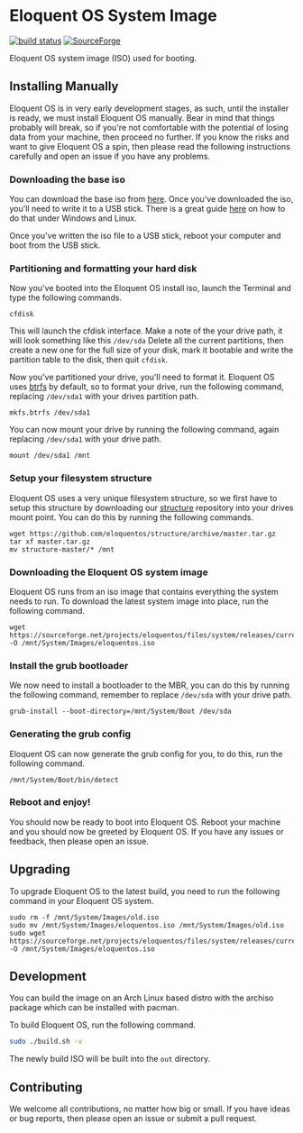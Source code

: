# Eloquent OS System Image

[![build status](https://gitlab.com/nimbusoft/eloquentos/system/badges/master/build.svg)](https://gitlab.com/nimbusoft/eloquentos/system/commits/master) [![SourceForge](https://img.shields.io/sourceforge/dm/eloquentos.svg?maxAge=2592000)](https://sourceforge.net/projects/eloquentos/files/system/releases/)

Eloquent OS system image (ISO) used for booting.

## Installing Manually

Eloquent OS is in very early development stages, as such, until the installer is ready, we must install Eloquent OS manually. Bear in mind that things probably will break, so if you're not comfortable with the potential of losing data from your machine, then proceed no further. If you know the risks and want to give Eloquent OS a spin, then please read the following instructions carefully and open an issue if you have any problems.

### Downloading the base iso

You can download the base iso from [here](https://sourceforge.net/projects/eloquentos/files/iso/releases/current.iso/download). Once you've downloaded the iso, you'll need to write it to a USB stick. There is a great guide [here](https://www.linux.com/blog/how-burn-iso-usb-drive) on how to do that under Windows and Linux.

Once you've written the iso file to a USB stick, reboot your computer and boot from the USB stick.

### Partitioning and formatting your hard disk

Now you've booted into the Eloquent OS install iso, launch the Terminal and type the following commands.

```
cfdisk
```

This will launch the cfdisk interface. Make a note of the your drive path, it will look something like this ```/dev/sda``` Delete all the current partitions, then create a new one for the full size of your disk, mark it bootable and write the partition table to the disk, then quit ```cfdisk```.

Now you've partitioned your drive, you'll need to format it. Eloquent OS uses [btrfs](https://btrfs.wiki.kernel.org/index.php/Main_Page) by default, so to format your drive, run the following command, replacing ```/dev/sda1``` with your drives partition path.

```
mkfs.btrfs /dev/sda1
```

You can now mount your drive by running the following command, again replacing ```/dev/sda1``` with your drive path.

```
mount /dev/sda1 /mnt
```

### Setup your filesystem structure

Eloquent OS uses a very unique filesystem structure, so we first have to setup this structure by downloading our [structure](https://github.com/eloquentos/structure) repository into your drives mount point. You can do this by running the following commands.

```
wget https://github.com/eloquentos/structure/archive/master.tar.gz
tar xf master.tar.gz
mv structure-master/* /mnt
```

### Downloading the Eloquent OS system image

Eloquent OS runs from an iso image that contains everything the system needs to run. To download the latest system image into place, run the following command.

```
wget https://sourceforge.net/projects/eloquentos/files/system/releases/current.iso/download -O /mnt/System/Images/eloquentos.iso
```

### Install the grub bootloader

We now need to install a bootloader to the MBR, you can do this by running the following command, remember to replace ```/dev/sda``` with your drive path.

```
grub-install --boot-directory=/mnt/System/Boot /dev/sda
```

### Generating the grub config

Eloquent OS can now generate the grub config for you, to do this, run the following command.

```
/mnt/System/Boot/bin/detect
```

### Reboot and enjoy!

You should now be ready to boot into Eloquent OS. Reboot your machine and you should now be greeted by Eloquent OS. If you have any issues or feedback, then please open an issue.

## Upgrading

To upgrade Eloquent OS to the latest build, you need to run the following command in your Eloquent OS system.

```
sudo rm -f /mnt/System/Images/old.iso
sudo mv /mnt/System/Images/eloquentos.iso /mnt/System/Images/old.iso
sudo wget https://sourceforge.net/projects/eloquentos/files/system/releases/current.iso/download -O /mnt/System/Images/eloquentos.iso
```

## Development

You can build the image on an Arch Linux based distro with the archiso package which can be installed with pacman.

To build Eloquent OS, run the following command.

```bash
sudo ./build.sh -v
```

The newly build ISO will be built into the ```out``` directory.

## Contributing

We welcome all contributions, no matter how big or small. If you have ideas or bug reports, then please open an issue or submit a pull request.
